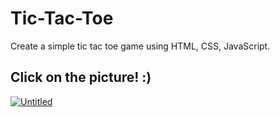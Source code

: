 # Tic-Tac-Toe
 Create a simple tic tac toe game using HTML, CSS, JavaScript.

## Click on the picture! :)
[![Untitled](https://user-images.githubusercontent.com/67038060/158377511-d6d34748-1f45-4e67-931e-863946acfefe.png)
](https://sameh-elisha.github.io/tic-tac-toe/src/)
